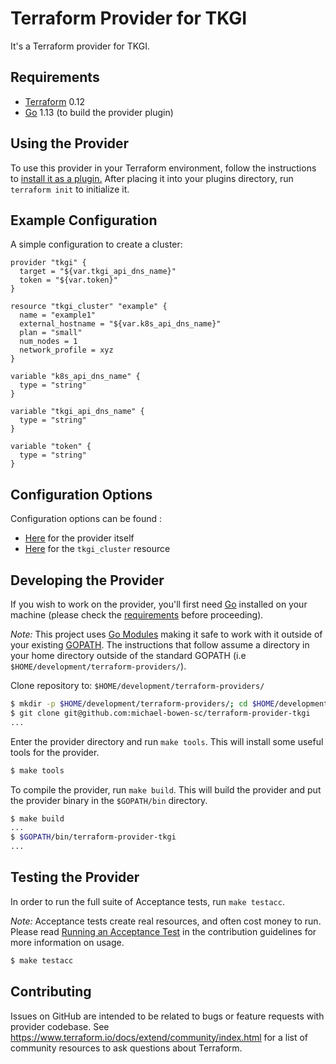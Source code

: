 Terraform Provider for TKGI
===========================

It's a Terraform provider for TKGI. 

Requirements
------------

- [Terraform](https://www.terraform.io/downloads.html) 0.12
- [Go](https://golang.org/doc/install) 1.13 (to build the provider plugin)


Using the Provider
----------------------

To use this provider in your Terraform environment, follow the instructions to [install it as a plugin.](https://www.terraform.io/docs/plugins/basics.html#installing-a-plugin) After placing it into your plugins directory,  run `terraform init` to initialize it.

Example Configuration
----------------------

A simple configuration to create a cluster:
```
provider "tkgi" {
  target = "${var.tkgi_api_dns_name}"
  token = "${var.token}"
}

resource "tkgi_cluster" "example" {
  name = "example1"
  external_hostname = "${var.k8s_api_dns_name}"
  plan = "small"
  num_nodes = 1
  network_profile = xyz
}

variable "k8s_api_dns_name" {
  type = "string"
}

variable "tkgi_api_dns_name" {
  type = "string"
}

variable "token" {
  type = "string"
}
```


Configuration Options
----------------------

Configuration options can be found :
* [Here](/docs/provider_configuration.md) for the provider itself
* [Here](/docs/resource_tkgi_cluster.md) for the `tkgi_cluster` resource

Developing the Provider
---------------------

If you wish to work on the provider, you'll first need [Go](http://www.golang.org) installed on your machine (please check the [requirements](https://github.com/terraform-providers/terraform-provider-aws#requirements) before proceeding).

*Note:* This project uses [Go Modules](https://blog.golang.org/using-go-modules) making it safe to work with it outside of your existing [GOPATH](http://golang.org/doc/code.html#GOPATH). The instructions that follow assume a directory in your home directory outside of the standard GOPATH (i.e `$HOME/development/terraform-providers/`).

Clone repository to: `$HOME/development/terraform-providers/`

```sh
$ mkdir -p $HOME/development/terraform-providers/; cd $HOME/development/terraform-providers/
$ git clone git@github.com:michael-bowen-sc/terraform-provider-tkgi
...
```

Enter the provider directory and run `make tools`. This will install some useful tools for the provider.

```sh
$ make tools
```

To compile the provider, run `make build`. This will build the provider and put the provider binary in the `$GOPATH/bin` directory.

```sh
$ make build
...
$ $GOPATH/bin/terraform-provider-tkgi
...
```

Testing the Provider
---------------------------

In order to run the full suite of Acceptance tests, run `make testacc`.

*Note:* Acceptance tests create real resources, and often cost money to run. Please read [Running an Acceptance Test](https://github.com/terraform-providers/terraform-provider-aws/blob/master/.github/CONTRIBUTING.md#running-an-acceptance-test) in the contribution guidelines for more information on usage.

```sh
$ make testacc
```

Contributing
---------------------------

Issues on GitHub are intended to be related to bugs or feature requests with provider codebase. See https://www.terraform.io/docs/extend/community/index.html for a list of community resources to ask questions about Terraform.

~~~

~~~